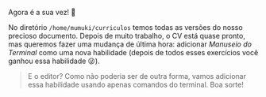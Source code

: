 Agora é a sua vez! :grimacing:

No diretório `/home/mumuki/curriculos` temos todas as versões do nosso precioso documento. Depois de muito trabalho, o CV está quase pronto, mas queremos fazer uma mudança de última hora: adicionar _Manuseio do Terminal_ como uma nova habilidade (depois de todos esses exercícios você ganhou essa habilidade :stuck_out_tongue_winking_eye:).

> E o editor? Como não poderia ser de outra forma, vamos adicionar essa habilidade usando apenas comandos do terminal.  Boa sorte!
